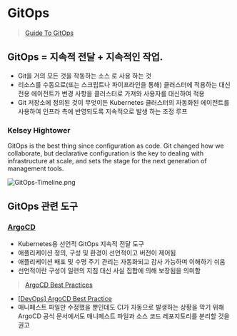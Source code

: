 # GitOps
> [Guide To GitOps](https://www.weave.works/technologies/gitops/)  



## GitOps = 지속적 전달 + 지속적인 작업.  
  - Git을 거의 모든 것을 작동하는 소스 로 사용 하는 것
  - 리소스를 수동으로(또는 스크립트나 파이프라인을 통해) 클러스터에 적용하는 대신 전용 에이전트가 변경 사항을 클러스터로 가져와 사용자를 대신하여 적용  
  - Git 저장소에 정의된 것이 무엇이든 Kubernetes 클러스터의 자동화된 에이전트를 사용하여 인프라 측에 반영되도록 지속적으로 발생 하는 조정 루프  

### Kelsey Hightower
GitOps is the best thing since configuration as code. Git changed how we collaborate, but declarative configuration is the key to dealing with infrastructure at scale, and sets the stage for the next generation of management tools. 

![GitOps-Timeline.png](./img/GitOps-Timeline.png)  

## GitOps 관련 도구  
### [ArgoCD](https://argoproj.github.io/argo-cd/)  
- Kubernetes용 선언적 GitOps 지속적 전달 도구
- 애플리케이션 정의, 구성 및 환경이 선언적이고 버전이 제어됨
- 애플리케이션 배포 및 수명 주기 관리는 자동화되고 감사 가능하며 이해하기 쉬움  
- 선언적이란 구성이 일련의 지침 대신 사실 집합에 의해 보장됨을 의미함  

> [ArgoCD Best Practices](https://argoproj.github.io/argo-cd/user-guide/best_practices/)  
  - [[DevOps] ArgoCD Best Practice](https://wookiist.dev/m/138)  
  - 매니페스트 파일만 수정했을 뿐인데도 CI가 자동으로 발생하는 상황을 막기 위해 ArgoCD 공식 문서에서도 매니페스트 파일과 소스 코드 레포지토리를 분리할 것을 권고
